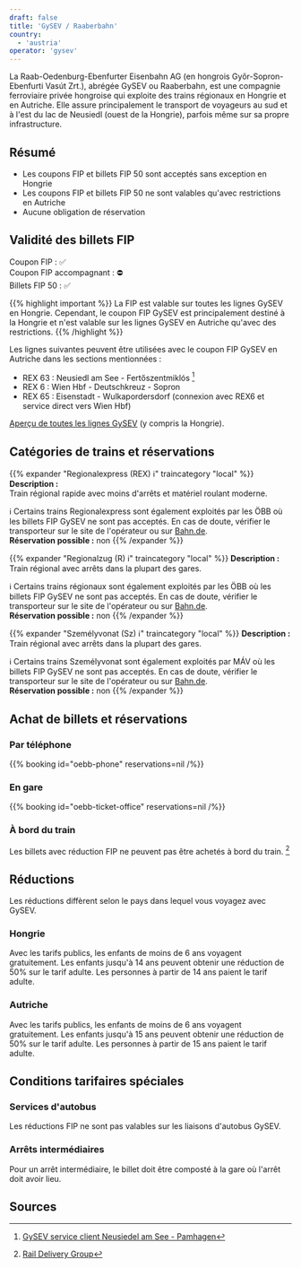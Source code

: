 ```yaml
---
draft: false
title: 'GySEV / Raaberbahn'
country:
  - 'austria'
operator: 'gysev'
---
```


La Raab-Oedenburg-Ebenfurter Eisenbahn AG (en hongrois Győr-Sopron-Ebenfurti Vasút Zrt.), abrégée GySEV ou Raaberbahn, est une compagnie ferroviaire privée hongroise qui exploite des trains régionaux en Hongrie et en Autriche. Elle assure principalement le transport de voyageurs au sud et à l'est du lac de Neusiedl (ouest de la Hongrie), parfois même sur sa propre infrastructure.

## Résumé

- Les coupons FIP et billets FIP 50 sont acceptés sans exception en Hongrie
- Les coupons FIP et billets FIP 50 ne sont valables qu'avec restrictions en Autriche
- Aucune obligation de réservation

## Validité des billets FIP

Coupon FIP : ✅ \
Coupon FIP accompagnant : ⛔ \
Billets FIP 50 : ✅

{{% highlight important %}}
La FIP est valable sur toutes les lignes GySEV en Hongrie. Cependant, le coupon FIP GySEV est principalement destiné à la Hongrie et n'est valable sur les lignes GySEV en Autriche qu'avec des restrictions.
{{% /highlight %}}

Les lignes suivantes peuvent être utilisées avec le coupon FIP GySEV en Autriche dans les sections mentionnées :

- REX 63 : Neusiedl am See - Fertőszentmiklós [^2]
- REX 6 : Wien Hbf - Deutschkreuz - Sopron
- REX 65 : Eisenstadt - Wulkapordersdorf (connexion avec REX6 et service direct vers Wien Hbf)

[Aperçu de toutes les lignes GySEV](https://www2.GySEV.hu/de/vasutvonalak) (y compris la Hongrie).

## Catégories de trains et réservations

{{% expander "Regionalexpress (REX) ℹ️" traincategory "local" %}}
**Description :** \
Train régional rapide avec moins d'arrêts et matériel roulant moderne.

ℹ️ Certains trains Regionalexpress sont également exploités par les ÖBB où les billets FIP GySEV ne sont pas acceptés. En cas de doute, vérifier le transporteur sur le site de l'opérateur ou sur [Bahn.de](https://int.bahn.de/fr/). \
**Réservation possible :** non
{{% /expander %}}

{{% expander "Regionalzug (R) ℹ️" traincategory "local" %}}
**Description :** \
Train régional avec arrêts dans la plupart des gares.

ℹ️ Certains trains régionaux sont également exploités par les ÖBB où les billets FIP GySEV ne sont pas acceptés. En cas de doute, vérifier le transporteur sur le site de l'opérateur ou sur [Bahn.de](https://int.bahn.de/fr/). \
**Réservation possible :** non
{{% /expander %}}

{{% expander "Személyvonat (Sz) ℹ️" traincategory "local" %}}
**Description :** \
Train régional avec arrêts dans la plupart des gares.

ℹ️ Certains trains Személyvonat sont également exploités par MÁV où les billets FIP GySEV ne sont pas acceptés. En cas de doute, vérifier le transporteur sur le site de l'opérateur ou sur [Bahn.de](https://int.bahn.de/fr/). \
**Réservation possible :** non
{{% /expander %}}

## Achat de billets et réservations

### Par téléphone

{{% booking id="oebb-phone" reservations=nil /%}}

### En gare

{{% booking id="oebb-ticket-office" reservations=nil /%}}

### À bord du train

Les billets avec réduction FIP ne peuvent pas être achetés à bord du train. [^1]

## Réductions

Les réductions diffèrent selon le pays dans lequel vous voyagez avec GySEV.

### Hongrie

Avec les tarifs publics, les enfants de moins de 6 ans voyagent gratuitement. Les enfants jusqu'à 14 ans peuvent obtenir une réduction de 50% sur le tarif adulte. Les personnes à partir de 14 ans paient le tarif adulte.

### Autriche

Avec les tarifs publics, les enfants de moins de 6 ans voyagent gratuitement. Les enfants jusqu'à 15 ans peuvent obtenir une réduction de 50% sur le tarif adulte. Les personnes à partir de 15 ans paient le tarif adulte.

## Conditions tarifaires spéciales

### Services d'autobus

Les réductions FIP ne sont pas valables sur les liaisons d'autobus GySEV.

### Arrêts intermédiaires

Pour un arrêt intermédiaire, le billet doit être composté à la gare où l'arrêt doit avoir lieu.

## Sources

[^1]: [Rail Delivery Group](https://www.raildeliverygroup.com/rst/europe-and-fip.html#Tips)
[^2]: [GySEV service client Neusiedel am See - Pamhagen](https://github.com/fipguide/fipguide.github.io/issues/278)
